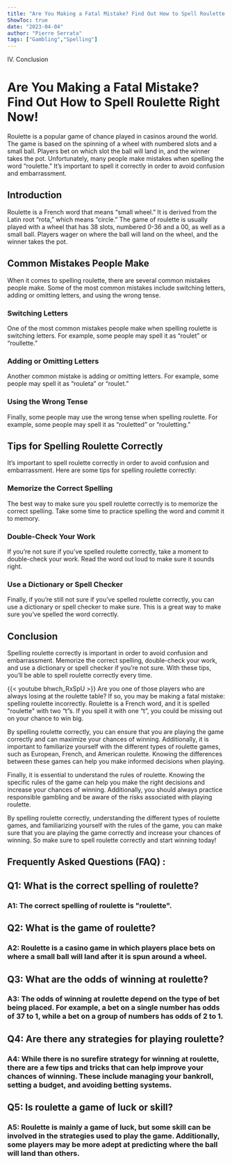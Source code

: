 ```yaml
---
title: "Are You Making a Fatal Mistake? Find Out How to Spell Roulette Right Now!"
ShowToc: true 
date: "2023-04-04"
author: "Pierre Serrata" 
tags: ["Gambling","Spelling"]
---
```

IV. Conclusion

# Are You Making a Fatal Mistake? Find Out How to Spell Roulette Right Now!

Roulette is a popular game of chance played in casinos around the world. The game is based on the spinning of a wheel with numbered slots and a small ball. Players bet on which slot the ball will land in, and the winner takes the pot. Unfortunately, many people make mistakes when spelling the word “roulette.” It’s important to spell it correctly in order to avoid confusion and embarrassment.

## Introduction

Roulette is a French word that means “small wheel.” It is derived from the Latin root “rota,” which means “circle.” The game of roulette is usually played with a wheel that has 38 slots, numbered 0-36 and a 00, as well as a small ball. Players wager on where the ball will land on the wheel, and the winner takes the pot.

## Common Mistakes People Make

When it comes to spelling roulette, there are several common mistakes people make. Some of the most common mistakes include switching letters, adding or omitting letters, and using the wrong tense.

### Switching Letters

One of the most common mistakes people make when spelling roulette is switching letters. For example, some people may spell it as “roulet” or “roullette.”

### Adding or Omitting Letters

Another common mistake is adding or omitting letters. For example, some people may spell it as “rouleta” or “roulet.”

### Using the Wrong Tense

Finally, some people may use the wrong tense when spelling roulette. For example, some people may spell it as “rouletted” or “rouletting.”

## Tips for Spelling Roulette Correctly

It’s important to spell roulette correctly in order to avoid confusion and embarrassment. Here are some tips for spelling roulette correctly:

### Memorize the Correct Spelling

The best way to make sure you spell roulette correctly is to memorize the correct spelling. Take some time to practice spelling the word and commit it to memory.

### Double-Check Your Work

If you’re not sure if you’ve spelled roulette correctly, take a moment to double-check your work. Read the word out loud to make sure it sounds right.

### Use a Dictionary or Spell Checker

Finally, if you’re still not sure if you’ve spelled roulette correctly, you can use a dictionary or spell checker to make sure. This is a great way to make sure you’ve spelled the word correctly.

## Conclusion

Spelling roulette correctly is important in order to avoid confusion and embarrassment. Memorize the correct spelling, double-check your work, and use a dictionary or spell checker if you’re not sure. With these tips, you’ll be able to spell roulette correctly every time.

{{< youtube bhwch_RxSpU >}} 
Are you one of those players who are always losing at the roulette table? If so, you may be making a fatal mistake: spelling roulette incorrectly. Roulette is a French word, and it is spelled "roulette" with two “t”s. If you spell it with one “t”, you could be missing out on your chance to win big. 

By spelling roulette correctly, you can ensure that you are playing the game correctly and can maximize your chances of winning. Additionally, it is important to familiarize yourself with the different types of roulette games, such as European, French, and American roulette. Knowing the differences between these games can help you make informed decisions when playing. 

Finally, it is essential to understand the rules of roulette. Knowing the specific rules of the game can help you make the right decisions and increase your chances of winning. Additionally, you should always practice responsible gambling and be aware of the risks associated with playing roulette. 

By spelling roulette correctly, understanding the different types of roulette games, and familiarizing yourself with the rules of the game, you can make sure that you are playing the game correctly and increase your chances of winning. So make sure to spell roulette correctly and start winning today!

## Frequently Asked Questions (FAQ) :
<h2>Q1: What is the correct spelling of roulette?</h2>

<h3>A1: The correct spelling of roulette is "roulette".</h3>

<h2>Q2: What is the game of roulette?</h2>

<h3>A2: Roulette is a casino game in which players place bets on where a small ball will land after it is spun around a wheel.</h3>

<h2>Q3: What are the odds of winning at roulette?</h2>

<h3>A3: The odds of winning at roulette depend on the type of bet being placed. For example, a bet on a single number has odds of 37 to 1, while a bet on a group of numbers has odds of 2 to 1.</h3>

<h2>Q4: Are there any strategies for playing roulette?</h2>

<h3>A4: While there is no surefire strategy for winning at roulette, there are a few tips and tricks that can help improve your chances of winning. These include managing your bankroll, setting a budget, and avoiding betting systems.</h3>

<h2>Q5: Is roulette a game of luck or skill?</h2>

<h3>A5: Roulette is mainly a game of luck, but some skill can be involved in the strategies used to play the game. Additionally, some players may be more adept at predicting where the ball will land than others.</h3>





